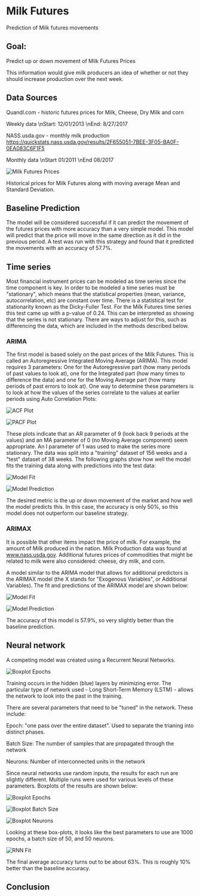 # Milk Futures
Prediction of Milk futures movements

## Goal:  
Predict up or down movement of Milk Futures Prices

This information would give milk producers an idea of whether or not they should increase production over the next week.  

## Data Sources

Quandl.com - historic futures prices for Milk, Cheese, Dry Milk and corn

Weekly data  \nStart: 12/01/2013  \nEnd: 8/27/2017

NASS.usda.gov - monthly milk production https://quickstats.nass.usda.gov/results/2F655051-7BEE-3F05-BA0F-0EA083C6F1F5

Monthly data  \nStart 01/2011  \nEnd 08/2017

![Milk Futures Prices](https://github.com/FawcettB98/Milk_Futures/blob/master/images/rolling_mean.png)

Historical prices for Milk Futures along with moving average Mean and Standard Deviation.

## Baseline Prediction  

The model will be considered successful if it can predict the movement of the futures prices with more accuracy than a very simple model. This model will predict that the price will move in the same direction as it did in the previous period.  A test was run with this strategy and found that it predicted the movements with an accuracy of 57.7%.  

## Time series
Most financial instrument prices can be modeled as time series since the time component is key.  In order to be modeled a time series must be "stationary", which means that the statistical properties (mean, variance, autocorrelation, etc) are constant over time.   There is a statistical test for stationarity known as the Dicky-Fuller Test.  For the Milk Futures time series this test came up with a p-value of 0.24.  This can be interpreted as showing that the series is not stationary.  There are ways to adjust for this, such as differencing the data, which are included in the methods described below.

### ARIMA

The first model is based solely on the past prices of the Milk Futures.  This is called an Autoregressive Integrated Moving Average (ARIMA).  This model requires 3 parameters:  One for the Autoregressive part (how many periods of past values to look at), one for the Integrated part (how many times to difference the data) and one for the Moving Average part (how many periods of past errors to look at).  One way to determine these parameters is to look at how the values of the series correlate to the values at earlier periods using Auto Correlation Plots:

![ACF Plot](https://github.com/FawcettB98/Milk_Futures/blob/master/images/acf.png)

![PACF Plot](https://github.com/FawcettB98/Milk_Futures/blob/master/images/pacf.png)

These plots indicate that an AR parameter of 9 (look back 9 periods at the values) and an MA parameter of 0 (no Moving Average component) seem appropriate.  An I parameter of 1 was used to make the series more stationary.  The data was split into a "training" dataset of 156 weeks and a "test" dataset of 38 weeks.  The following graphs show how well the model fits the training data along with predictions into the test data:

![Model Fit](https://github.com/FawcettB98/Milk_Futures/blob/master/images/arima_fit.png)

![Model Prediction](https://github.com/FawcettB98/Milk_Futures/blob/master/images/arima_pred.png)

The desired metric is the up or down movement of the market and how well the model predicts this.  In this case, the accuracy is only 50%, so this model does not outperform our baseline strategy.

### ARIMAX
It is possible that other items impact the price of milk.  For example, the amount of Milk produced in the nation.  Milk Production data was found at www.nass.usda.gov.  Additional futures prices of commodities that might be related to milk were also considered:  cheese, dry milk, and corn.

A model similar to the ARIMA model that allows for additional predictors is the ARIMAX model (the X stands for "Exogenous Variables", or Additional Variables).  The fit and predictions of the ARIMAX model are shown below:

![Model Fit](https://github.com/FawcettB98/Milk_Futures/blob/master/images/arimax_fit.png)

![Model Prediction](https://github.com/FawcettB98/Milk_Futures/blob/master/images/arimax_pred.png)

The accuracy of this model is 57.9%, so very slightly better than the baseline prediction.


## Neural network
A competing model was created using a Recurrent Neural Networks.  

![Boxplot Epochs](https://github.com/FawcettB98/Milk_Futures/blob/master/images/deep_neural_network.png)

Training occurs in the hidden (blue) layers by minimizing error.  The particular type of network used - Long Short-Term Memory (LSTM) - allows the network to look into the past in the training.

There are several parameters that need to be "tuned" in the network.  These include:

Epoch:  "one pass over the entire dataset".  Used to separate the trianing into distinct phases.

Batch Size:  The number of samples that are propagated through the network

Neurons:  Number of interconnected units in the network

Since neural networks use random inputs, the results for each run are slightly different.  Multiple runs were used for various levels of these parameters.  Boxplots of the results are shown below:

![Boxplot Epochs](https://github.com/FawcettB98/Milk_Futures/blob/master/images/boxplot_epochs.png)

![Boxplot Batch Size](https://github.com/FawcettB98/Milk_Futures/blob/master/images/boxplot_batchsize.png)

![Boxplot Neurons](https://github.com/FawcettB98/Milk_Futures/blob/master/images/boxplot_neurons.png)

Looking at these box-plots, it looks like the best parameters to use are 1000 epochs, a batch size of 50, and 50 neurons.  

![RNN Fit](https://github.com/FawcettB98/Milk_Futures/blob/master/images/rnn_act_v_pred.png)

The final average accuracy turns out to be about 63%.  This is roughly 10% better than the baseline accuracy.

## Conclusion
